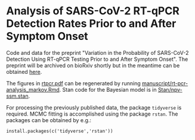 #  Analysis of SARS-CoV-2 RT-qPCR Detection Rates Prior to and After Symptom Onset

Code and data for the preprint "Variation in the Probability of SARS-CoV-2 Detection Using RT-qPCR Testing Prior to and After Symptom Onset". The preprint will be archived on bioRxiv shortly but in the meantime can be obtained [here](rtpcr.pdf).



The figures in [rtpcr.pdf](rtpcr.pdf) can be regenerated by running [manuscript/rt-pcr-analysis_markov.Rmd](manuscript/rt-pcr-analysis_markov.Rmd). Stan code for the Bayesian model is in [Stan/npv-ssm.stan](Stan/npv-ssm.stan).


For processing the previously published data, the package `tidyverse` is required. MCMC fitting is accomplished using the package `rstan`. The packages can be obtained by e.g.:


```{R}
install.packages(c('tidyverse','rstan'))
```
